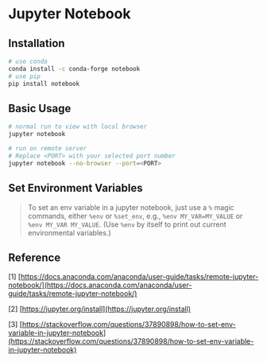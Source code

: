 # Jupyter Notebook

## Installation

```bash
# use conda
conda install -c conda-forge notebook
# use pip
pip install notebook
```

## Basic Usage

```bash
# normal run to view with local browser
jupyter notebook

# run on remote server
# Replace <PORT> with your selected port number
jupyter notebook --no-browser --port=<PORT>
```

## Set Environment Variables

> To set an env variable in a jupyter notebook, just use a `%` magic commands, either `%env` or `%set_env`, e.g., `%env MY_VAR=MY_VALUE` or `%env MY_VAR MY_VALUE`. \(Use `%env` by itself to print out current environmental variables.\)

## Reference

\[1\] [https://docs.anaconda.com/anaconda/user-guide/tasks/remote-jupyter-notebook/](https://docs.anaconda.com/anaconda/user-guide/tasks/remote-jupyter-notebook/)

\[2\] [https://jupyter.org/install](https://jupyter.org/install)

\[3\] [https://stackoverflow.com/questions/37890898/how-to-set-env-variable-in-jupyter-notebook](https://stackoverflow.com/questions/37890898/how-to-set-env-variable-in-jupyter-notebook)

